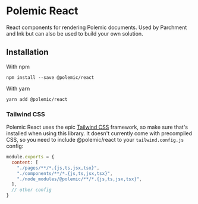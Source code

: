 # Polemic React

React components for rendering Polemic documents. Used by Parchment
and Ink but can also be used to build your own solution.

## Installation

With npm
```shell
npm install --save @polemic/react
```

With yarn
```shell
yarn add @polemic/react
```

### Tailwind CSS

Polemic React uses the epic [Tailwind CSS](https://tailwindcss.com/) framework, 
so make sure that's installed when using this library. It doesn't currently
come with precompiled CSS, so you need to include @polemic/react to your 
`tailwind.config.js` config:

```js
module.exports = {
  content: [
    "./pages/**/*.{js,ts,jsx,tsx}",
    "./components/**/*.{js,ts,jsx,tsx}",
    "./node_modules/@polemic/**/*.{js,ts,jsx,tsx}",
  ],
  // other config
}
```
